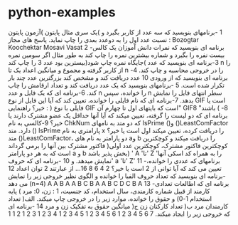 # python-examples
یک سری مثال پایتون
)آزمون پایتون(
1 -برنامهای بنویسید که سه عدد از کاربر بگیرد و نسبت عدد اول را به دوعدد بعدی را چاپ نماید.
پاسخ های مجاز :
Bozogtar
Koochektar
Mosavi
Vasat
2 -برنامه ای بنویسید که نمرات دانش آموزان یک کالس بیست نفره را بگیرد و شماره بیشترین نمره را چاپ کند به طور
مثال اگر سومین نمره بیسترین بود عدد 3 را چاپ کند)جایگاه نمره چاپ شود(
3-برنامه ای بنویسید که عدد n را از کاربر گرفته و مجموع و میانگین اعداد یک تا n را در خروجی محاسبه و چاپ کند.
4-برنامه ای بنویسید که از ورودی 10 عدد دریافت کند و مشخص کند بزرگترین عدد چند بار تکرار شده است.
5 -برنامهای بنویسید که یک عدد دریافت کند و تعداد ارقامش را چاپ کند.
6-برنامه ای که یک فایل و عدد n را خوانده، سپس n سطر انتهای فایل را نمایش بدهد.
7-برنامه ای که نام فایلی را خوانده، تعیین کند که آیا این فایل از نوع GIF است یا خیر؟
راهنمایی : ) فایلی با نوع GIF است که بایتهای اول تا چهارم آن" GIF8 "باشند (
8-برنامه ای که دو لیست را گرفته، تعیین میکند که آیا آنها حداقل یک عضو مشترک دارند یا خیر؟
9-کالسی به نام ChkNum که دو متد به نامهای IsPrime ()و ()LeastComFactor دارد. متد () IsPrime
پارامتری به نام x را دریافت کرده، تعیین میکند اول است یا خیر؟ متد ()LeastComFactor، دو پارامتر به نام های
aو b را دریافت میکند و کوچکترین فاکتور مشترک بین آنها را برمی گرداند
)کوچکترین فاکتور مشترک، کوچکترین عدد اولی است که به هر دو پارامتر a و b بخش پذیر باشد)
' A 'تا' Z 'را به همراه کد اسکی آنها نمایش میدهد.
و
10 -برنامه ای که حروف' a 'تا' Z'
11 -برنامهای که عددی را خوانده، تعیین می کند که آیا توانی از 2 است یا خیر؟
2 4 6 8 16… از عبارتند 2 توان اعداد
12 -برنامه ای بنویسید که تعداد حروف الفبا را خوانده و الگوی نظیر خروجی زیر را نمایش می دهد
(n=4)
A
A B A
A B C B A
A B C D C B A
13 -برنامه ای که اطالعات تعدادی کارمند از قبیل شماره کارمندی، سال استخدام، کد جنسیت، 1 : زن، 0: مرد
) پایه استخدام 1-0) و حقوق را خوانده، موارد زیر را در خروجی چاپ میکند.
الف( تعداد کارمندان مرد ب( تعداد کارکنان زن ج( میانگین حقوق به تفکیک زن و مرد
14 -برنامه ای که خروجی زیر را ایجاد میکند.
7 6 5 4 3 2 1
6 5 4 3 2 1
5 4 3 2 1
4 3 2 1
3 2 1
2 1
1
